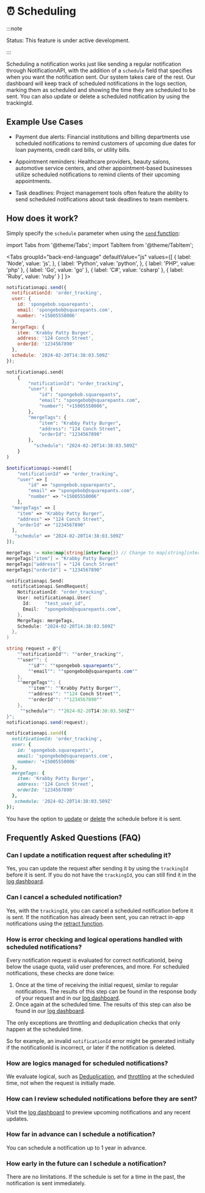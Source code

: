 # ⏰ Scheduling

:::note

Status: This feature is under active development.

:::

Scheduling a notification works just like sending a regular notification through NotificationAPI, with the addition of a `schedule` field that specifies when you want the notification sent. Our system takes care of the rest. Our dashboard will keep track of scheduled notifications in the logs section, marking them as scheduled and showing the time they are scheduled to be sent. You can also update or delete a scheduled notification by using the trackingId.

## Example Use Cases

- Payment due alerts: Financial institutions and billing departments use scheduled notifications to remind customers of upcoming due dates for loan payments, credit card bills, or utility bills.

- Appointment reminders: Healthcare providers, beauty salons, automotive service centers, and other appointment-based businesses utilize scheduled notifications to remind clients of their upcoming appointments.

- Task deadlines: Project management tools often feature the ability to send scheduled notifications about task deadlines to team members.

## How does it work?

Simply specify the `schedule` parameter when using the [`send` function](../reference/server#send):

import Tabs from '@theme/Tabs';
import TabItem from '@theme/TabItem';

<Tabs
groupId="back-end-language"
defaultValue="js"
values={[
{ label: 'Node', value: 'js', },
{ label: 'Python', value: 'python', },
{ label: 'PHP', value: 'php' },
{ label: 'Go', value: 'go' },
{ label: 'C#', value: 'csharp' },
{ label: 'Ruby', value: 'ruby' }
]
}>
<TabItem value="js">

```js
notificationapi.send({
  notificationId: 'order_tracking',
  user: {
    id: 'spongebob.squarepants',
    email: 'spongebob@squarepants.com',
    number: '+15005550006'
  },
  mergeTags: {
    item: 'Krabby Patty Burger',
    address: '124 Conch Street',
    orderId: '1234567890'
  },
  schedule: '2024-02-20T14:38:03.509Z'
});
```

</TabItem>
<TabItem value="python">

```python
notificationapi.send(
    {
        "notificationId": "order_tracking",
        "user": {
            "id": "spongebob.squarepants",
            "email": "spongebob@squarepants.com",
            "number": "+15005550006",
        },
        "mergeTags": {
            "item": "Krabby Patty Burger",
            "address": "124 Conch Street",
            "orderId": "1234567890"
        },
          "schedule": "2024-02-20T14:38:03.509Z"
    }
)
```

</TabItem>
<TabItem value="php">

```php
$notificationapi->send([
    "notificationId" => "order_tracking",
    "user" => [
        "id" => "spongebob.squarepants",
        "email" => "spongebob@squarepants.com",
        "number" => "+15005550006"
    ],
  "mergeTags" => [
    "item" => "Krabby Patty Burger",
    "address" => "124 Conch Street",
    "orderId" => "1234567890"
  ],
   "schedule" => "2024-02-20T14:38:03.509Z"
]);
```

</TabItem>
<TabItem value="go">

```go
mergeTags := make(map[string]interface{}) // Change to map[string]interface{}
mergeTags["item"] = "Krabby Patty Burger"
mergeTags["address"] = "124 Conch Street"
mergeTags["orderId"] = "1234567890"

notificationapi.Send(
  notificationapi.SendRequest{
    NotificationId: "order_tracking",
    User: notificationapi.User{
      Id:     "test_user_id",
      Email:  "spongebob@squarepants.com",
    },
    MergeTags: mergeTags,
    Schedule: "2024-02-20T14:38:03.509Z"
  },
)
```

</TabItem>
<TabItem value="csharp">

```csharp
string request = @"{
    ""notificationId"": ""order_tracking"",
    ""user"": {
        ""id"": ""spongebob.squarepants"",
        ""email"": ""spongebob@squarepants.com""
    },
    ""mergeTags"": {
        ""item"": ""Krabby Patty Burger"",
        ""address"": ""124 Conch Street"",
        ""orderId"": ""1234567890""
    },
     ""schedule"": ""2024-02-20T14:38:03.509Z""
}";
notificationapi.send(request);
```

</TabItem>
<TabItem value="ruby">

```ruby
notificationapi.send({
  notificationId: 'order_tracking',
  user: {
    id: 'spongebob.squarepants',
    email: 'spongebob@squarepants.com',
    number: '+15005550006'
  },
  mergeTags: {
    item: 'Krabby Patty Burger',
    address: '124 Conch Street',
    orderId: '1234567890'
  },
   schedule: '2024-02-20T14:38:03.509Z'
});
```

</TabItem>
</Tabs>

You have the option to [update](../reference/server.md#updateschedule) or [delete](../reference/server.md#deleteschedule) the schedule before it is sent.

## Frequently Asked Questions (FAQ)

### Can I update a notification request after scheduling it?

Yes, you can update the request after sending it by using the `trackingId` before it is sent. If you do not have the `trackingId`, you can still find it in the [log dashboard](logs.md).

### Can I cancel a scheduled notification?

Yes, with the `trackingId`, you can cancel a scheduled notification before it is sent. If the notification has already been sent, you can retract in-app notifications using the [retract function](../reference/server.md#retract).

### How is error checking and logical operations handled with scheduled notifications?

Every notification request is evaluated for correct notificationId, being below the usage quota, valid user preferences, and more. For scheduled notifications, these checks are done twice:

1. Once at the time of receiving the initial request, similar to regular notifications. The results of this step can be found in the response body of your request and in our [log dashboard](logs.md).
2. Once again at the scheduled time. The results of this step can also be found in our [log dashboard](logs.md).

The only exceptions are throttling and deduplication checks that only happen at the scheduled time.

So for example, an invalid `notificationId` error might be generated initially if the notificationId is incorrect, or later if the notification is deleted.

### How are logics managed for scheduled notifications?

We evaluate logical, such as [Deduplication](deduplication.md), and [throttling](throttling.md) at the scheduled time, not when the request is initially made.

### How can I review scheduled notifications before they are sent?

Visit the [log dashboard](logs.md) to preview upcoming notifications and any recent updates.

### How far in advance can I schedule a notification?

You can schedule a notification up to 1 year in advance.

### How early in the future can I schedule a notification?

There are no limitations. If the schedule is set for a time in the past, the notification is sent immediately.
